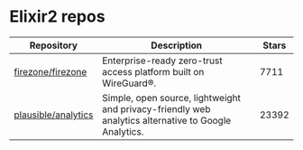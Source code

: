 # Elixir2 repos

| Repository                                                    | Description                                                                                          | Stars |
| ------------------------------------------------------------- | ---------------------------------------------------------------------------------------------------- | ----- |
| [firezone/firezone](https://github.com/firezone/firezone)     | Enterprise-ready zero-trust access platform built on WireGuard®.                                     | 7711  |
| [plausible/analytics](https://github.com/plausible/analytics) | Simple, open source, lightweight and privacy-friendly web analytics alternative to Google Analytics. | 23392 |
